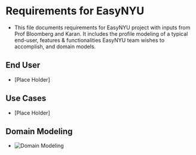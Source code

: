 # Requirements for EasyNYU
- This file documents requirements for EasyNYU project with inputs from Prof Bloomberg and Karan. It includes the profile modeling of a typical end-user, features & functionalities EasyNYU team wishes to accomplish, and domain models.

## End User
- [Place Holder]

## Use Cases
- [Place Holder]

## Domain Modeling
- ![Domain Modeling](https://github.com/nyu-software-engineering/fall-2019-easy-nyu/blob/domain_modeling/resources/class-diagram.jpeg)
